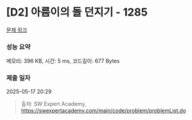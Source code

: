 # [D2] 아름이의 돌 던지기 - 1285 

[문제 링크](https://swexpertacademy.com/main/code/problem/problemDetail.do?contestProbId=AV18-stqI8oCFAZN) 

### 성능 요약

메모리: 396 KB, 시간: 5 ms, 코드길이: 677 Bytes

### 제출 일자

2025-05-17 20:29



> 출처: SW Expert Academy, https://swexpertacademy.com/main/code/problem/problemList.do